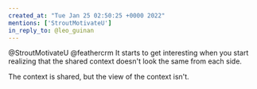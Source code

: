 ```yaml
---
created_at: "Tue Jan 25 02:50:25 +0000 2022"
mentions: ['StroutMotivateU']
in_reply_to: @leo_guinan
---
```


@StroutMotivateU @feathercrm It starts to get interesting when you start realizing that the shared context doesn't look the same from each side.

The context is shared, but the view of the context isn't.